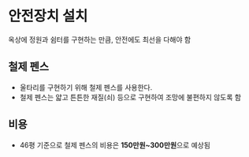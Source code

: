 # 안전장치 설치

옥상에 정원과 쉼터를 구현하는 만큼, 안전에도 최선을 다해야 함

## 철제 펜스
- 울타리를 구현하기 위해 철제 펜스를 사용한다.
- 철제 펜스는 얇고 튼튼한 재질(쇠) 등으로 구현하여 조망에 불편하지 않도록 함

## 비용
- 46평 기준으로 철제 펜스의 비용은 **150만원~300만원**으로 예상됨
